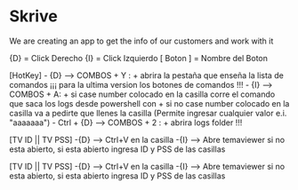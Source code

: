 # Skrive
We are creating an app to get the info of our customers and work with it

{D} = Click Derecho 
{I} = Click Izquierdo
[ Boton ] = Nombre del Boton


[HotKey]
    - {D} --> COMBOS + Y :
        + abrira la pestaña que enseña la lista de comandos ¡¡¡ para la ultima version los botones de comandos !!!
    - {I} --> COMBOS + A:
        + si case number colocado en la casilla corre el comando que saca los logs desde powershell con
        + si no case number colocado en la casilla va a pedirte que llenes la casilla (Permite ingresar cualquier valor e.i. "aaaaaaa")
    - Ctrl + {D} --> COMBOS + 2 :
        + abrira logs folder !!!

    
[TV ID || TV PSS]
    -{D} --> Ctrl+V en la casilla
    -{I} --> Abre temaviewer si no esta abierto, si esta abierto ingresa ID y PSS de las casillas 

[TV ID || TV PSS]
-{D} --> Ctrl+V en la casilla
-{I} --> Abre temaviewer si no esta abierto, si esta abierto ingresa ID y PSS de las casillas 
